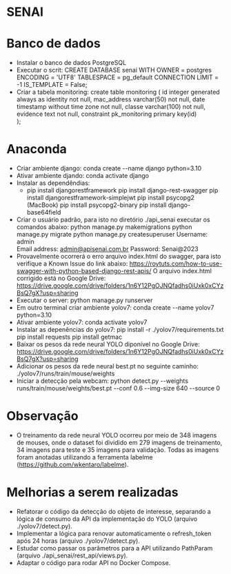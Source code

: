# SENAI

# Banco de dados
- Instalar o banco de dados PostgreSQL
- Executar o scrit: CREATE DATABASE senai WITH OWNER = postgres ENCODING = 'UTF8' TABLESPACE = pg_default CONNECTION LIMIT = -1 IS_TEMPLATE = False;
- Criar a tabela monitoring: 
  create table monitoring (
    id integer generated always as identity not null,
    mac_address varchar(50) not null,
    date timestamp without time zone not null,
    classe varchar(100) not null,
    evidence text not null,
    constraint pk_monitoring primary key(id)	
  );

# Anaconda
- Criar ambiente django: conda create --name django python=3.10
- Ativar ambiente djando: conda activate django
- Instalar as dependêndias: 
  - pip install djangorestframework
  pip install django-rest-swagger
  pip install djangorestframework-simplejwt
  pip install psycopg2 
  (MacBook) pip install psycopg2-binary
  pip install django-base64field
- Criar o usuário padrão, para isto no diretório ./api_senai executar os comandos abaixo:
  python manage.py makemigrations
  python manage.py migrate
  python manage.py createsuperuser
     Username: admin   
     Email address: admin@apisenai.com.br
     Password: Senai@2023
- Provavelmente ocorrerá o erro arquivo index.html do swagger, para isto verifique a Known Issue do link abaixo:
  https://roytuts.com/how-to-use-swagger-with-python-based-django-rest-apis/
  O arquivo index.html corrigido está no Google Drive: https://drive.google.com/drive/folders/1n6Y12PgOJNQfadhs0iUxk0xCYzBsQ7gX?usp=sharing
- Executar o server: python manage.py runserver
- Em outro terminal criar ambiente yolov7: conda create --name yolov7 python=3.10
- Ativar ambiente yolov7: conda activate yolov7
- Instalar as depenências do yolov7:
  pip install -r ./yolov7/requirements.txt
  pip install requests 
  pip install getmac
- Baixar os pesos da rede neural YOLO diponível no Google Drive: https://drive.google.com/drive/folders/1n6Y12PgOJNQfadhs0iUxk0xCYzBsQ7gX?usp=sharing
- Adicionar os pesos da rede neural best.pt no seguinte caminho: ./yolov7/runs/train/mouse/weights
- Iniciar a detecção pela webcam: python detect.py --weights runs/train/mouse/weights/best.pt --conf 0.6 --img-size 640 --source 0

# Observação
- O treinamento da rede neural YOLO ocorreu por meio de 348 imagens de mouses, onde o dataset foi dividido em 279 imagens de treinamento, 34 imagens para teste e 35 imagens para validação. Todas as imagens foram anotadas utilizando a ferramenta labelme (https://github.com/wkentaro/labelme).

# Melhorias a serem realizadas
- Refatorar o código da detecção do objeto de interesse, separando a lógica de consumo da API da implementação do YOLO (arquivo ./yolov7/detect.py).
- Implementar a lógica para renovar automaticamente o refresh_token após 24 horas (arquivo ./yolov7/detect.py).
- Estudar como passar os parâmetros para a API utilizando PathParam (arquivo ./api_senai/rest_api/views.py).
- Adaptar o código para rodar API no Docker Compose.

